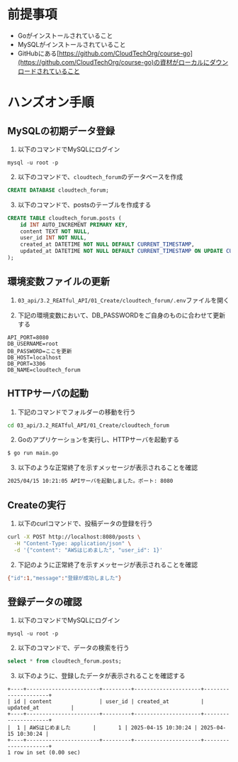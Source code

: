 # 前提事項
- Goがインストールされていること
- MySQLがインストールされていること
- GitHubにある[https://github.com/CloudTechOrg/course-go](https://github.com/CloudTechOrg/course-go)の資材がローカルにダウンロードされていること

# ハンズオン手順

## MySQLの初期データ登録
1. 以下のコマンドでMySQLにログイン
```
mysql -u root -p
```

2. 以下のコマンドで、`cloudtech_forum`のデータベースを作成
```sql
CREATE DATABASE cloudtech_forum;
```

3. 以下のコマンドで、postsのテーブルを作成する
```sql
CREATE TABLE cloudtech_forum.posts (
    id INT AUTO_INCREMENT PRIMARY KEY,
    content TEXT NOT NULL,
    user_id INT NOT NULL,
    created_at DATETIME NOT NULL DEFAULT CURRENT_TIMESTAMP,
    updated_at DATETIME NOT NULL DEFAULT CURRENT_TIMESTAMP ON UPDATE CURRENT_TIMESTAMP
);
```

## 環境変数ファイルの更新
1. `03_api/3.2_REATful_API/01_Create/cloudtech_forum/.env`ファイルを開く

2. 下記の環境変数において、DB_PASSWORDをご自身のものに合わせて更新する

```
API_PORT=8080
DB_USERNAME=root
DB_PASSWORD=ここを更新
DB_HOST=localhost
DB_PORT=3306
DB_NAME=cloudtech_forum
```

## HTTPサーバの起動

1. 下記のコマンドでフォルダーの移動を行う
```sh
cd 03_api/3.2_REATful_API/01_Create/cloudtech_forum
```

2. Goのアプリケーションを実行し、HTTPサーバを起動する
```sh
$ go run main.go
```

3. 以下のような正常終了を示すメッセージが表示されることを確認
```sh
2025/04/15 10:21:05 APIサーバを起動しました。ポート: 8080
```

## Createの実行
1. 以下のcurlコマンドで、投稿データの登録を行う

```sh
curl -X POST http://localhost:8080/posts \
  -H "Content-Type: application/json" \
  -d '{"content": "AWSはじめました", "user_id": 1}'
```

2. 下記のように正常終了を示すメッセージが表示されることを確認

```sh
{"id":1,"message":"登録が成功しました"}
```

## 登録データの確認

1. 以下のコマンドでMySQLにログイン
```
mysql -u root -p
```

2. 以下のコマンドで、データの検索を行う
```sql
select * from cloudtech_forum.posts;
```

3. 以下のように、登録したデータが表示されることを確認する
```
+----+-----------------------+---------+---------------------+---------------------+
| id | content               | user_id | created_at          | updated_at          |
+----+-----------------------+---------+---------------------+---------------------+
|  1 | AWSはじめました       |       1 | 2025-04-15 10:30:24 | 2025-04-15 10:30:24 |
+----+-----------------------+---------+---------------------+---------------------+
1 row in set (0.00 sec)
```